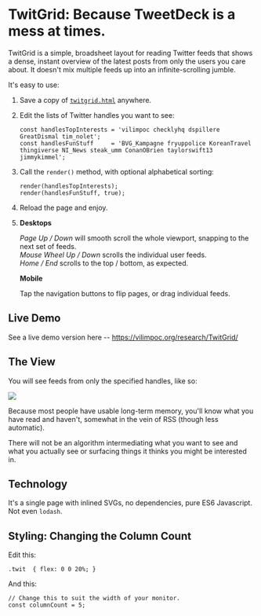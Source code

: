 # TwitGrid: Because TweetDeck is a mess at times.

TwitGrid is a simple, broadsheet layout for reading Twitter feeds that shows a
dense, instant overview of the latest posts from only the users you care about.
It doesn't mix multiple feeds up into an infinite-scrolling jumble.

It's easy to use:

1. Save a copy of [`twitgrid.html`](https://raw.githubusercontent.com/nuket/TwitGrid/master/twitgrid.html) anywhere.

2. Edit the lists of Twitter handles you want to see:

   ```
   const handlesTopInterests = 'vilimpoc checklyhq dspillere GreatDismal tim_nolet';
   const handlesFunStuff     = 'BVG_Kampagne fryuppolice KoreanTravel thingiverse NI_News steak_umm ConanOBrien taylorswift13 jimmykimmel';
   ```

3. Call the `render()` method, with optional alphabetical sorting:

   ```
   render(handlesTopInterests);
   render(handlesFunStuff, true);
   ```

4. Reload the page and enjoy.

5. **Desktops**

   *Page Up / Down* will smooth scroll the whole viewport, snapping to the next set of feeds.  
   *Mouse Wheel Up / Down* scrolls the individual user feeds.  
   *Home / End* scrolls to the top / bottom, as expected.

   **Mobile**

   Tap the navigation buttons to flip pages, or drag individual feeds.

## Live Demo

See a live demo version here -- https://vilimpoc.org/research/TwitGrid/

## The View

You will see feeds from only the specified handles, like so:

![](twitgrid.apng)

Because most people have usable long-term memory, you'll know what you have read
and haven't, somewhat in the vein of RSS (though less automatic).

There will not be an algorithm intermediating what you want to see and what you
actually see or surfacing things it thinks you might be interested in.

## Technology

It's a single page with inlined SVGs, no dependencies, pure ES6 Javascript. Not
even `lodash`. 

## Styling: Changing the Column Count

Edit this:

```
.twit  { flex: 0 0 20%; }
```

And this:

```
// Change this to suit the width of your monitor.
const columnCount = 5;
```
